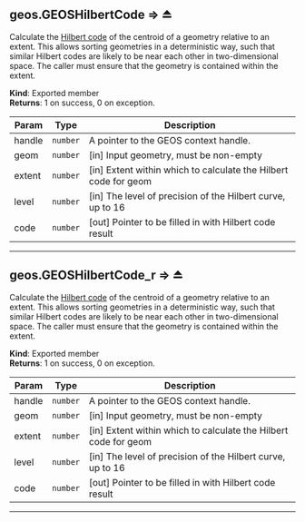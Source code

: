 <a name="exp_module_geos--geos.GEOSHilbertCode"></a>

## geos.GEOSHilbertCode ⇒ ⏏
Calculate the
[Hilbert code](https://en.wikipedia.org/wiki/Hilbert_curve)
of the centroid of a geometry relative to an extent.
This allows sorting geometries in a deterministic way, such that similar Hilbert codes are
likely to be near each other in two-dimensional space.
The caller must ensure that the geometry is contained within the extent.

**Kind**: Exported member  
**Returns**: 1 on success, 0 on exception.  

| Param | Type | Description |
| --- | --- | --- |
| handle | <code>number</code> | A pointer to the GEOS context handle. |
| geom | <code>number</code> | [in] Input geometry, must be non-empty |
| extent | <code>number</code> | [in] Extent within which to calculate the Hilbert code for geom |
| level | <code>number</code> | [in] The level of precision of the Hilbert curve, up to 16 |
| code | <code>number</code> | [out] Pointer to be filled in with Hilbert code result |


---
<a name="exp_module_geos--geos.GEOSHilbertCode_r"></a>

## geos.GEOSHilbertCode\_r ⇒ ⏏
Calculate the
[Hilbert code](https://en.wikipedia.org/wiki/Hilbert_curve)
of the centroid of a geometry relative to an extent.
This allows sorting geometries in a deterministic way, such that similar Hilbert codes are
likely to be near each other in two-dimensional space.
The caller must ensure that the geometry is contained within the extent.

**Kind**: Exported member  
**Returns**: 1 on success, 0 on exception.  

| Param | Type | Description |
| --- | --- | --- |
| handle | <code>number</code> | A pointer to the GEOS context handle. |
| geom | <code>number</code> | [in] Input geometry, must be non-empty |
| extent | <code>number</code> | [in] Extent within which to calculate the Hilbert code for geom |
| level | <code>number</code> | [in] The level of precision of the Hilbert curve, up to 16 |
| code | <code>number</code> | [out] Pointer to be filled in with Hilbert code result |


---
